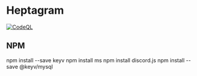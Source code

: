 # Heptagram

[![CodeQL](https://github.com/Heptagram-Bot/Heptagram/actions/workflows/codeql-analysis.yml/badge.svg?branch=master)](https://github.com/Heptagram-Bot/Heptagram/actions/workflows/codeql-analysis.yml)

## NPM
npm install --save keyv
npm install ms
npm install discord.js
npm install --save @keyv/mysql

